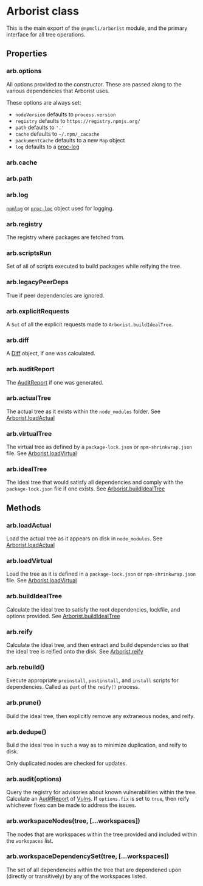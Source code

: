 # Arborist class

This is the main export of the `@npmcli/arborist` module, and the primary
interface for all tree operations.

## Properties

### arb.options

All options provided to the constructor.  These are passed along to the
various dependencies that Arborist uses.

These options are always set:

* `nodeVersion` defaults to `process.version`
* `registry` defaults to `https://registry.npmjs.org/`
* `path` defaults to `'.'`
* `cache` defaults to `~/.npm/_cacache`
* `packumentCache` defaults to a new `Map` object
* `log` defaults to a [proc-log](http://npm.im/proc-log)

### arb.cache
### arb.path
### arb.log

[`npmlog`](http://npm.im/npmlog) or [`proc-loc`](http://npm.im/proc-log)
object used for logging.

### arb.registry

The registry where packages are fetched from.

### arb.scriptsRun

Set of all of scripts executed to build packages while reifying the tree.

### arb.legacyPeerDeps

True if peer dependencies are ignored.

### arb.explicitRequests

A `Set` of all the explicit requests made to `Arborist.buildIdealTree`.

### arb.diff

A [Diff](../diff.md) object, if one was calculated.

### arb.auditReport

The [AuditReport](../audit-report.md) if one was generated.

### arb.actualTree

The actual tree as it exists within the `node_modules` folder.  See
[Arborist.loadActual](./load-actual.md)

### arb.virtualTree

The virtual tree as defined by a `package-lock.json` or
`npm-shrinkwrap.json` file.  See [Arborist.loadVirtual](./load-virtual.md)

### arb.idealTree

The ideal tree that would satisfy all dependencies and comply with the
`package-lock.json` file if one exists.  See
[Arborist.buildIdealTree](./build-ideal-tree.md)

## Methods

### arb.loadActual

Load the actual tree as it appears on disk in `node_modules`.  See
[Arborist.loadActual](./load-actual.md)

### arb.loadVirtual

Load the tree as it is defined in a `package-lock.json` or
`npm-shrinkwrap.json` file.  See [Arborist.loadVirtual](./load-virtual.md)

### arb.buildIdealTree

Calculate the ideal tree to satisfy the root dependencies, lockfile, and
options provided.  See [Arborist.buildIdealTree](./build-ideal-tree.md)

### arb.reify

Calculate the ideal tree, and then extract and build dependencies so that
the ideal tree is reified onto the disk.  See [Arborist.reify](./reify.md)

### arb.rebuild()

Execute appropriate `preinstall`, `postinstall`, and `install` scripts for
dependencies.  Called as part of the `reify()` process.

### arb.prune()

Build the ideal tree, then explicitly remove any extraneous nodes, and
reify.

### arb.dedupe()

Build the ideal tree in such a way as to minimize duplication, and reify to
disk.

Only duplicated nodes are checked for updates.

### arb.audit(options)

Query the registry for advisories about known vulnerabilities within the
tree.  Calculate an [AuditReport](../audit-report.md) of
[Vulns](../vuln.md).  If `options.fix` is set to `true`, then reify
whichever fixes can be made to address the issues.

### arb.workspaceNodes(tree, [...workspaces])

The nodes that are workspaces within the tree provided and included within
the `workspaces` list.

### arb.workspaceDependencySet(tree, [...workspaces])

The set of all dependencies within the tree that are dependened upon
(directly or transitively) by any of the workspaces listed.
